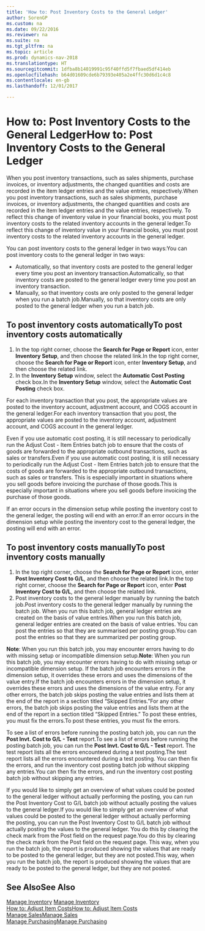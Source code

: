 ```yaml
---
title: 'How to: Post Inventory Costs to the General Ledger'
author: SorenGP
ms.custom: na
ms.date: 09/22/2016
ms.reviewer: na
ms.suite: na
ms.tgt_pltfrm: na
ms.topic: article
ms.prod: dynamics-nav-2018
ms.translationtype: HT
ms.sourcegitcommit: 1dfba8b14019991c95f40ffd5f7fbaed5df414eb
ms.openlocfilehash: b64d01609cde6b79393e405a2e4ffc30d6d1c4c8
ms.contentlocale: en-gb
ms.lasthandoff: 12/01/2017

---
```


# <a name="how-to-post-inventory-costs-to-the-general-ledger"></a><span data-ttu-id="10e3d-102">How to: Post Inventory Costs to the General Ledger</span><span class="sxs-lookup"><span data-stu-id="10e3d-102">How to: Post Inventory Costs to the General Ledger</span></span>   
<span data-ttu-id="10e3d-103">When you post inventory transactions, such as sales shipments, purchase invoices, or inventory adjustments, the changed quantities and costs are recorded in the item ledger entries and the value entries, respectively.</span><span class="sxs-lookup"><span data-stu-id="10e3d-103">When you post inventory transactions, such as sales shipments, purchase invoices, or inventory adjustments, the changed quantities and costs are recorded in the item ledger entries and the value entries, respectively.</span></span> <span data-ttu-id="10e3d-104">To reflect this change of inventory value in your financial books, you must post inventory costs to the related inventory accounts in the general ledger.</span><span class="sxs-lookup"><span data-stu-id="10e3d-104">To reflect this change of inventory value in your financial books, you must post inventory costs to the related inventory accounts in the general ledger.</span></span>

<span data-ttu-id="10e3d-105">You can post inventory costs to the general ledger in two ways:</span><span class="sxs-lookup"><span data-stu-id="10e3d-105">You can post inventory costs to the general ledger in two ways:</span></span>

- <span data-ttu-id="10e3d-106">Automatically, so that inventory costs are posted to the general ledger every time you post an inventory transaction.</span><span class="sxs-lookup"><span data-stu-id="10e3d-106">Automatically, so that inventory costs are posted to the general ledger every time you post an inventory transaction.</span></span>
- <span data-ttu-id="10e3d-107">Manually, so that inventory costs are only posted to the general ledger when you run a batch job.</span><span class="sxs-lookup"><span data-stu-id="10e3d-107">Manually, so that inventory costs are only posted to the general ledger when you run a batch job.</span></span>


## <a name="to-post-inventory-costs-automatically"></a><span data-ttu-id="10e3d-108">To post inventory costs automatically</span><span class="sxs-lookup"><span data-stu-id="10e3d-108">To post inventory costs automatically</span></span>
1. <span data-ttu-id="10e3d-109">In the top right corner, choose the **Search for Page or Report** icon, enter **Inventory Setup**, and then choose the related link.</span><span class="sxs-lookup"><span data-stu-id="10e3d-109">In the top right corner, choose the **Search for Page or Report** icon, enter **Inventory Setup**, and then choose the related link.</span></span>
2. <span data-ttu-id="10e3d-110">In the **Inventory Setup** window, select the **Automatic Cost Posting** check box.</span><span class="sxs-lookup"><span data-stu-id="10e3d-110">In the **Inventory Setup** window, select the **Automatic Cost Posting** check box.</span></span>

<span data-ttu-id="10e3d-111">For each inventory transaction that you post, the appropriate values are posted to the inventory account, adjustment account, and COGS account in the general ledger.</span><span class="sxs-lookup"><span data-stu-id="10e3d-111">For each inventory transaction that you post, the appropriate values are posted to the inventory account, adjustment account, and COGS account in the general ledger.</span></span>

<span data-ttu-id="10e3d-112">Even if you use automatic cost posting, it is still necessary to periodically run the Adjust Cost - Item Entries batch job to ensure that the costs of goods are forwarded to the appropriate outbound transactions, such as sales or transfers.</span><span class="sxs-lookup"><span data-stu-id="10e3d-112">Even if you use automatic cost posting, it is still necessary to periodically run the Adjust Cost - Item Entries batch job to ensure that the costs of goods are forwarded to the appropriate outbound transactions, such as sales or transfers.</span></span> <span data-ttu-id="10e3d-113">This is especially important in situations where you sell goods before invoicing the purchase of those goods.</span><span class="sxs-lookup"><span data-stu-id="10e3d-113">This is especially important in situations where you sell goods before invoicing the purchase of those goods.</span></span>

<span data-ttu-id="10e3d-114">If an error occurs in the dimension setup while posting the inventory cost to the general ledger, the posting will end with an error.</span><span class="sxs-lookup"><span data-stu-id="10e3d-114">If an error occurs in the dimension setup while posting the inventory cost to the general ledger, the posting will end with an error.</span></span>

## <a name="to-post-inventory-costs-manually"></a><span data-ttu-id="10e3d-115">To post inventory costs manually</span><span class="sxs-lookup"><span data-stu-id="10e3d-115">To post inventory costs manually</span></span>
1. <span data-ttu-id="10e3d-116">In the top right corner, choose the **Search for Page or Report** icon, enter **Post Inventory Cost to G/L**, and then choose the related link.</span><span class="sxs-lookup"><span data-stu-id="10e3d-116">In the top right corner, choose the **Search for Page or Report** icon, enter **Post Inventory Cost to G/L**, and then choose the related link.</span></span>
2. <span data-ttu-id="10e3d-117">Post inventory costs to the general ledger manually by running the batch job.</span><span class="sxs-lookup"><span data-stu-id="10e3d-117">Post inventory costs to the general ledger manually by running the batch job.</span></span> <span data-ttu-id="10e3d-118">When you run this batch job, general ledger entries are created on the basis of value entries.</span><span class="sxs-lookup"><span data-stu-id="10e3d-118">When you run this batch job, general ledger entries are created on the basis of value entries.</span></span> <span data-ttu-id="10e3d-119">You can post the entries so that they are summarised per posting group.</span><span class="sxs-lookup"><span data-stu-id="10e3d-119">You can post the entries so that they are summarized per posting group.</span></span>

<span data-ttu-id="10e3d-120">**Note**: When you run this batch job, you may encounter errors having to do with missing setup or incompatible dimension setup.</span><span class="sxs-lookup"><span data-stu-id="10e3d-120">**Note**: When you run this batch job, you may encounter errors having to do with missing setup or incompatible dimension setup.</span></span> <span data-ttu-id="10e3d-121">If the batch job encounters errors in the dimension setup, it overrides these errors and uses the dimensions of the value entry.</span><span class="sxs-lookup"><span data-stu-id="10e3d-121">If the batch job encounters errors in the dimension setup, it overrides these errors and uses the dimensions of the value entry.</span></span> <span data-ttu-id="10e3d-122">For any other errors, the batch job skips posting the value entries and lists them at the end of the report in a section titled “Skipped Entries.”</span><span class="sxs-lookup"><span data-stu-id="10e3d-122">For any other errors, the batch job skips posting the value entries and lists them at the end of the report in a section titled “Skipped Entries.”</span></span> <span data-ttu-id="10e3d-123">To post these entries, you must fix the errors.</span><span class="sxs-lookup"><span data-stu-id="10e3d-123">To post these entries, you must fix the errors.</span></span>

<span data-ttu-id="10e3d-124">To see a list of errors before running the posting batch job, you can run the **Post Invt. Cost to G/L - Test** report.</span><span class="sxs-lookup"><span data-stu-id="10e3d-124">To see a list of errors before running the posting batch job, you can run the **Post Invt. Cost to G/L - Test** report.</span></span> <span data-ttu-id="10e3d-125">The test report lists all the errors encountered during a test posting.</span><span class="sxs-lookup"><span data-stu-id="10e3d-125">The test report lists all the errors encountered during a test posting.</span></span> <span data-ttu-id="10e3d-126">You can then fix the errors, and run the inventory cost posting batch job without skipping any entries.</span><span class="sxs-lookup"><span data-stu-id="10e3d-126">You can then fix the errors, and run the inventory cost posting batch job without skipping any entries.</span></span>

<span data-ttu-id="10e3d-127">If you would like to simply get an overview of what values could be posted to the general ledger without actually performing the posting, you can run the Post Inventory Cost to G/L batch job without actually posting the values to the general ledger.</span><span class="sxs-lookup"><span data-stu-id="10e3d-127">If you would like to simply get an overview of what values could be posted to the general ledger without actually performing the posting, you can run the Post Inventory Cost to G/L batch job without actually posting the values to the general ledger.</span></span> <span data-ttu-id="10e3d-128">You do this by clearing the check mark from the Post field on the request page.</span><span class="sxs-lookup"><span data-stu-id="10e3d-128">You do this by clearing the check mark from the Post field on the request page.</span></span> <span data-ttu-id="10e3d-129">This way, when you run the batch job, the report is produced showing the values that are ready to be posted to the general ledger, but they are not posted.</span><span class="sxs-lookup"><span data-stu-id="10e3d-129">This way, when you run the batch job, the report is produced showing the values that are ready to be posted to the general ledger, but they are not posted.</span></span>

## <a name="see-also"></a><span data-ttu-id="10e3d-130">See Also</span><span class="sxs-lookup"><span data-stu-id="10e3d-130">See Also</span></span>
<span data-ttu-id="10e3d-131">[Manage Inventory](inventory-manage-inventory.md)  </span><span class="sxs-lookup"><span data-stu-id="10e3d-131">[Manage Inventory](inventory-manage-inventory.md)  </span></span>  
[<span data-ttu-id="10e3d-132">How to: Adjust Item Costs</span><span class="sxs-lookup"><span data-stu-id="10e3d-132">How to: Adjust Item Costs</span></span>](inventory-how-adjust-item-costs.md)  
[<span data-ttu-id="10e3d-133">Manage Sales</span><span class="sxs-lookup"><span data-stu-id="10e3d-133">Manage Sales</span></span>](sales-manage-sales.md)  
[<span data-ttu-id="10e3d-134">Manage Purchasing</span><span class="sxs-lookup"><span data-stu-id="10e3d-134">Manage Purchasing</span></span>](purchasing-manage-purchasing.md)

